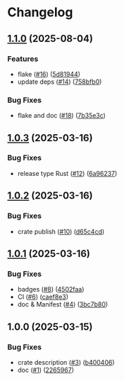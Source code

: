 # Changelog

## [1.1.0](https://github.com/bourdeau/zyst/compare/v1.0.3...v1.1.0) (2025-08-04)


### Features

* flake ([#16](https://github.com/bourdeau/zyst/issues/16)) ([5d81944](https://github.com/bourdeau/zyst/commit/5d81944bb92473f12cd5baf8c17001b203b0edf2))
* update deps ([#14](https://github.com/bourdeau/zyst/issues/14)) ([758bfb0](https://github.com/bourdeau/zyst/commit/758bfb0db76193c3b320440b52be21cfdc8a3b99))


### Bug Fixes

* flake and doc ([#18](https://github.com/bourdeau/zyst/issues/18)) ([7b35e3c](https://github.com/bourdeau/zyst/commit/7b35e3c5043cb83a1745f823c88e5b763c70f5c6))

## [1.0.3](https://github.com/bourdeau/zyst/compare/v1.0.2...v1.0.3) (2025-03-16)


### Bug Fixes

* release type Rust ([#12](https://github.com/bourdeau/zyst/issues/12)) ([6a96237](https://github.com/bourdeau/zyst/commit/6a96237f916c859312b4a2ee4d1ad41c90732fde))

## [1.0.2](https://github.com/bourdeau/zyst/compare/v1.0.1...v1.0.2) (2025-03-16)


### Bug Fixes

* crate publish ([#10](https://github.com/bourdeau/zyst/issues/10)) ([d65c4cd](https://github.com/bourdeau/zyst/commit/d65c4cd971dc75c4be2745f79d1807f33092d30b))

## [1.0.1](https://github.com/bourdeau/zyst/compare/v1.0.0...v1.0.1) (2025-03-16)


### Bug Fixes

* badges ([#8](https://github.com/bourdeau/zyst/issues/8)) ([4502faa](https://github.com/bourdeau/zyst/commit/4502faae22fd0360f867290623dabdbb7263315d))
* CI ([#6](https://github.com/bourdeau/zyst/issues/6)) ([caef8e3](https://github.com/bourdeau/zyst/commit/caef8e366923b8f1310681804100a0db284aaabb))
* doc & Manifest ([#4](https://github.com/bourdeau/zyst/issues/4)) ([3bc7b80](https://github.com/bourdeau/zyst/commit/3bc7b804f7777193209101a3c3c1e7cb28d4ef3f))

## 1.0.0 (2025-03-15)


### Bug Fixes

* crate description ([#3](https://github.com/bourdeau/zyst/issues/3)) ([b400406](https://github.com/bourdeau/zyst/commit/b40040637734ca814689d49f909073c9c816bbdc))
* doc ([#1](https://github.com/bourdeau/zyst/issues/1)) ([2265967](https://github.com/bourdeau/zyst/commit/2265967dd4d3261cbd77ffc8698bc14fd70c9785))
